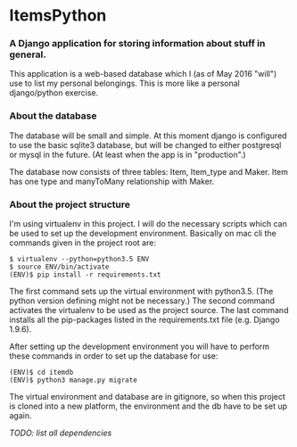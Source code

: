 # ItemsPython

### A Django application for storing information about stuff in general.

This application is a web-based database which I (as of May 2016 "will") use to list my personal belongings. This is more like a personal django/python exercise.

### About the database

The database will be small and simple. At this moment django is configured to use the basic sqlite3 database, but will be changed to either postgresql or mysql in the future. (At least when the app is in "production".)

The database now consists of three tables: Item, Item_type and Maker. Item has one type and manyToMany relationship with Maker.

### About the project structure

I'm using virtualenv in this project. I will do the necessary scripts which can be used to set up the development environment. Basically on mac cli the commands given in the project root are: 
```shell
$ virtualenv --python=python3.5 ENV
$ source ENV/bin/activate
(ENV)$ pip install -r requirements.txt
```
The first command sets up the virtual environment with python3.5. (The python version defining might not be necessary.) The second command activates the virtualenv to be used as the project source. The last command installs all the pip-packages listed in the requirements.txt file (e.g. Django 1.9.6).

After setting up the development environment you will have to perform these commands in order to set up the database for use:
```shell
(ENV)$ cd itemdb
(ENV)$ python3 manage.py migrate
```

The virtual environment and database are in gitignore, so when this project is cloned into a new platform, the environment and the db have to be set up again. 

*TODO: list all dependencies*
